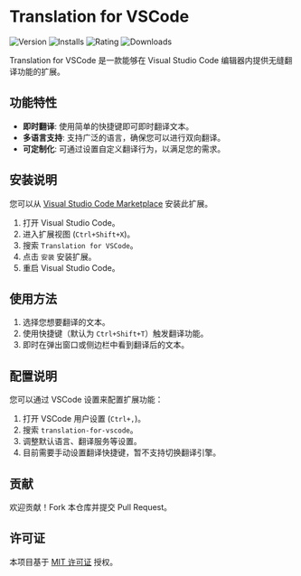 # Translation for VSCode

![Version](https://vsmarketplacebadge.apphb.com/version-short/yourpublisher.translation-for-vscode.svg)
![Installs](https://vsmarketplacebadge.apphb.com/installs/yourpublisher.translation-for-vscode.svg)
![Rating](https://vsmarketplacebadge.apphb.com/rating-short/yourpublisher.translation-for-vscode.svg)
![Downloads](https://vsmarketplacebadge.apphb.com/downloads/yourpublisher.translation-for-vscode.svg)

Translation for VSCode 是一款能够在 Visual Studio Code 编辑器内提供无缝翻译功能的扩展。

## 功能特性

- **即时翻译**: 使用简单的快捷键即可即时翻译文本。
- **多语言支持**: 支持广泛的语言，确保您可以进行双向翻译。
- **可定制化**: 可通过设置自定义翻译行为，以满足您的需求。

## 安装说明

您可以从 [Visual Studio Code Marketplace](https://marketplace.visualstudio.com/items?itemName=yourpublisher.translation-for-vscode) 安装此扩展。

1. 打开 Visual Studio Code。
2. 进入扩展视图 (`Ctrl+Shift+X`)。
3. 搜索 `Translation for VSCode`。
4. 点击 `安装` 安装扩展。
5. 重启 Visual Studio Code。

## 使用方法

1. 选择您想要翻译的文本。
2. 使用快捷键（默认为 `Ctrl+Shift+T`）触发翻译功能。
3. 即时在弹出窗口或侧边栏中看到翻译后的文本。

## 配置说明

您可以通过 VSCode 设置来配置扩展功能：

1. 打开 VSCode 用户设置 (`Ctrl+,`)。
2. 搜索 `translation-for-vscode`。
3. 调整默认语言、翻译服务等设置。
4. 目前需要手动设置翻译快捷键，暂不支持切换翻译引擎。

## 贡献

欢迎贡献！Fork 本仓库并提交 Pull Request。

## 许可证

本项目基于 [MIT 许可证](LICENSE.md) 授权。
